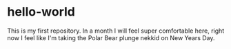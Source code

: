 # hello-world
This is my first repository. In a month I will feel super comfortable here, right now I feel like I'm taking the Polar Bear plunge nekkid on New Years Day. 

